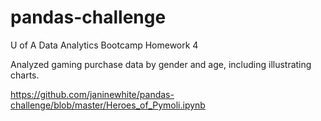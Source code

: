 # pandas-challenge
U of A Data Analytics Bootcamp Homework 4

Analyzed gaming purchase data by gender and age, including illustrating charts.

https://github.com/janinewhite/pandas-challenge/blob/master/Heroes_of_Pymoli.ipynb
